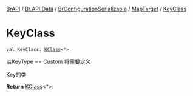 [BrAPI](../../../index.md) / [Br.API.Data](../../index.md) / [BrConfigurationSerializable](../index.md) / [MapTarget](index.md) / [KeyClass](./-key-class.md)

# KeyClass

`val KeyClass: `[`KClass`](https://kotlinlang.org/api/latest/jvm/stdlib/kotlin.reflect/-k-class/index.html)`<*>`

若KeyType == Custom 将需要定义

 Key的类

**Return**
[KClass](https://kotlinlang.org/api/latest/jvm/stdlib/kotlin.reflect/-k-class/index.html)&lt;*&gt;:

